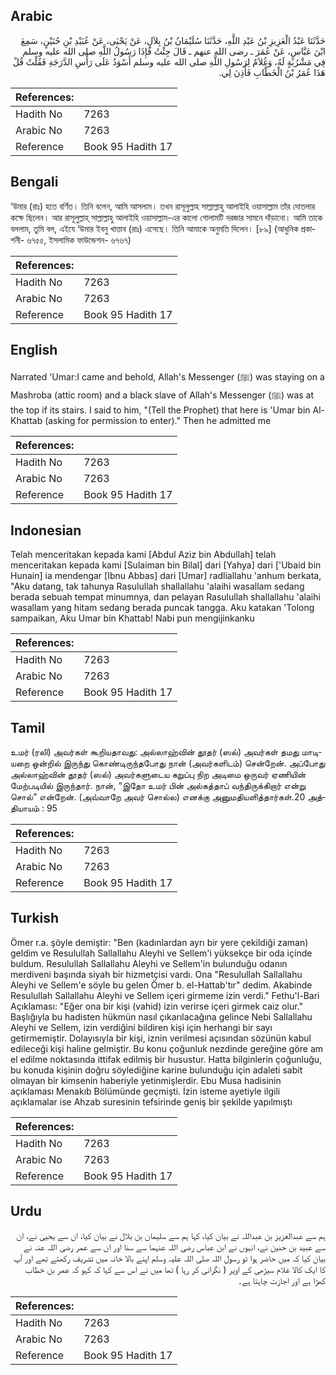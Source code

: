 ## Arabic


<div dir="rtl" lang="ar" style={{fontSize:'larger',backgroundColor:'#f8f9fa',padding:20}}>
حَدَّثَنَا عَبْدُ الْعَزِيزِ بْنُ عَبْدِ اللَّهِ، حَدَّثَنَا سُلَيْمَانُ بْنُ بِلاَلٍ، عَنْ يَحْيَى، عَنْ عُبَيْدِ بْنِ حُنَيْنٍ، سَمِعَ ابْنَ عَبَّاسٍ، عَنْ عُمَرَ ـ رضى الله عنهم ـ قَالَ جِئْتُ فَإِذَا رَسُولُ اللَّهِ صلى الله عليه وسلم فِي مَشْرُبَةٍ لَهُ، وَغُلاَمٌ لِرَسُولِ اللَّهِ صلى الله عليه وسلم أَسْوَدُ عَلَى رَأْسِ الدَّرَجَةِ فَقُلْتُ قُلْ هَذَا عُمَرُ بْنُ الْخَطَّابِ فَأَذِنَ لِي‏.‏
</div>
<div style={{backgroundColor:'#f8f9fa',padding:20, marginBottom: 10}}><table> <thead> <tr> <th>References:</th> <th></th> </tr> </thead> <tbody><tr><td>Hadith No</td><td>7263</td></tr><tr><td>Arabic No</td><td>7263</td></tr><tr><td>Reference</td><td>Book 95 Hadith 17</td></tr></tbody></table></div>

## Bengali


<div dir="ltr" lang="bn" style={{fontSize:'larger',backgroundColor:'#f8f9fa',padding:20}}>
‘উমার (রাঃ) হতে বর্ণিত। তিনি বলেন, আমি আসলাম। তখন রাসূলুল্লাহ সাল্লাল্লাহু আলাইহি ওয়াসাল্লাম তাঁর দোতলার কক্ষে ছিলেন। আর রাসূলুল্লাহ্ সাল্লাল্লাহু আলাইহি ওয়াসাল্লাম-এর কালো গোলামটি দরজার সামনে দাঁড়ানো। আমি তাকে বললাম, তুমি বল, এইযে ‘উমার ইবনু খাত্তাব (রাঃ) এসেছে। তিনি আমাকে অনুমতি দিলেন। [৮৯] (আধুনিক প্রকাশনী- ৬৭৫৫, ইসলামিক ফাউন্ডেশন- ৬৭৬৭)
</div>
<div style={{backgroundColor:'#f8f9fa',padding:20, marginBottom: 10}}><table> <thead> <tr> <th>References:</th> <th></th> </tr> </thead> <tbody><tr><td>Hadith No</td><td>7263</td></tr><tr><td>Arabic No</td><td>7263</td></tr><tr><td>Reference</td><td>Book 95 Hadith 17</td></tr></tbody></table></div>

## English


<div dir="ltr" lang="en" style={{fontSize:'larger',backgroundColor:'#f8f9fa',padding:20}}>
Narrated 'Umar:I came and behold, Allah's Messenger (ﷺ) was staying on a Mashroba (attic room) and a black slave of Allah's Messenger (ﷺ) was at the top if its stairs. I said to him, "(Tell the Prophet) that here is 'Umar bin Al- Khattab (asking for permission to enter)." Then he admitted me
</div>
<div style={{backgroundColor:'#f8f9fa',padding:20, marginBottom: 10}}><table> <thead> <tr> <th>References:</th> <th></th> </tr> </thead> <tbody><tr><td>Hadith No</td><td>7263</td></tr><tr><td>Arabic No</td><td>7263</td></tr><tr><td>Reference</td><td>Book 95 Hadith 17</td></tr></tbody></table></div>

## Indonesian


<div dir="ltr" lang="id" style={{fontSize:'larger',backgroundColor:'#f8f9fa',padding:20}}>
Telah menceritakan kepada kami [Abdul Aziz bin Abdullah] telah menceritakan kepada kami [Sulaiman bin Bilal] dari [Yahya] dari ['Ubaid bin Hunain] ia mendengar [Ibnu Abbas] dari [Umar] radliallahu 'anhum berkata, "Aku datang, tak tahunya Rasulullah shallallahu 'alaihi wasallam sedang berada sebuah tempat minumnya, dan pelayan Rasulullah shallallahu 'alaihi wasallam yang hitam sedang berada puncak tangga. Aku katakan 'Tolong sampaikan, Aku Umar bin Khattab! Nabi pun mengijinkanku
</div>
<div style={{backgroundColor:'#f8f9fa',padding:20, marginBottom: 10}}><table> <thead> <tr> <th>References:</th> <th></th> </tr> </thead> <tbody><tr><td>Hadith No</td><td>7263</td></tr><tr><td>Arabic No</td><td>7263</td></tr><tr><td>Reference</td><td>Book 95 Hadith 17</td></tr></tbody></table></div>

## Tamil


<div dir="ltr" lang="ta" style={{fontSize:'larger',backgroundColor:'#f8f9fa',padding:20}}>
உமர் (ரலி) அவர்கள் கூறியதாவது: அல்லாஹ்வின் தூதர் (ஸல்) அவர்கள் தமது மாடியறை ஒன்றில் இருந்து கொண்டிருந்தபோது நான் (அவர்களிடம்) சென்றேன். அப்போது அல்லாஹ்வின் தூதர் (ஸல்) அவர்களுடைய கறுப்பு நிற அடிமை ஒருவர் ஏணியின் மேற்படியில் இருந்தார். நான், “இதோ உமர் பின் அல்கத்தாப் வந்திருக்கிறார் என்று சொல்” என்றேன். (அவ்வாறே அவர் சொல்ல) எனக்கு அனுமதியளித்தார்கள்.20 அத்தியாயம் : 95
</div>
<div style={{backgroundColor:'#f8f9fa',padding:20, marginBottom: 10}}><table> <thead> <tr> <th>References:</th> <th></th> </tr> </thead> <tbody><tr><td>Hadith No</td><td>7263</td></tr><tr><td>Arabic No</td><td>7263</td></tr><tr><td>Reference</td><td>Book 95 Hadith 17</td></tr></tbody></table></div>

## Turkish


<div dir="ltr" lang="tr" style={{fontSize:'larger',backgroundColor:'#f8f9fa',padding:20}}>
Ömer r.a. şöyle demiştir: "Ben (kadınlardan ayrı bir yere çekildiği zaman) geldim ve Resulullah Sallallahu Aleyhi ve Sellem'i yüksekçe bir oda içinde buldum. Resulullah Sallallahu Aleyhi ve Sellem'in bulunduğu odanın merdiveni başında siyah bir hizmetçisi vardı. Ona "Resulullah Sallallahu Aleyhi ve Sellem'e söyle bu gelen Ömer b. el-Hattab'tır" dedim. Akabinde Resulullah Sallallahu Aleyhi ve Sellem içeri girmeme izin verdi." Fethu'l-Bari Açıklaması: "Eğer ona bir kişi (vahid) izin verirse içeri girmek caiz olur." Başlığıyla bu hadisten hükmün nasıl çıkarılacağına gelince Nebi Sallallahu Aleyhi ve Sellem, izin verdiğini bildiren kişi için herhangi bir sayı getirmemiştir. Dolayısıyla bir kişi, iznin verilmesi açısından sözünün kabul edileceği kişi haline gelmiştir. Bu konu çoğunluk nezdinde gereğine göre am el edilme noktasında ittifak edilmiş bir husustur. Hatta bilginlerin çoğunluğu, bu konuda kişinin doğru söylediğine karine bulunduğu için adaleti sabit olmayan bir kimsenin haberiyle yetinmişlerdir. Ebu Musa hadisinin açıklaması Menakıb Bölümünde geçmişti. İzin isteme ayetiyle ilgili açıklamalar ise Ahzab suresinin tefsirinde geniş bir şekilde yapılmıştı
</div>
<div style={{backgroundColor:'#f8f9fa',padding:20, marginBottom: 10}}><table> <thead> <tr> <th>References:</th> <th></th> </tr> </thead> <tbody><tr><td>Hadith No</td><td>7263</td></tr><tr><td>Arabic No</td><td>7263</td></tr><tr><td>Reference</td><td>Book 95 Hadith 17</td></tr></tbody></table></div>

## Urdu


<div dir="rtl" lang="ur" style={{fontSize:'larger',backgroundColor:'#f8f9fa',padding:20}}>
ہم سے عبدالعزیز بن عبداللہ نے بیان کیا، کہا ہم سے سلیمان بن بلال نے بیان کیا، ان سے یحییٰ نے، ان سے عبید بن حنین نے، انہوں نے ابن عباس رضی اللہ عنہما سے سنا اور ان سے عمر رضی اللہ عنہ نے بیان کیا کہ میں حاضر ہوا تو رسول اللہ صلی اللہ علیہ وسلم اپنے بالا خانہ میں تشریف رکھتے تھے اور آپ کا ایک کالا غلام سیڑھی کے اوپر ( نگرانی کر رہا ) تھا میں نے اس سے کہا کہ کہو کہ عمر بن خطاب کھڑا ہے اور اجازت چاہتا ہے۔
</div>
<div style={{backgroundColor:'#f8f9fa',padding:20, marginBottom: 10}}><table> <thead> <tr> <th>References:</th> <th></th> </tr> </thead> <tbody><tr><td>Hadith No</td><td>7263</td></tr><tr><td>Arabic No</td><td>7263</td></tr><tr><td>Reference</td><td>Book 95 Hadith 17</td></tr></tbody></table></div>